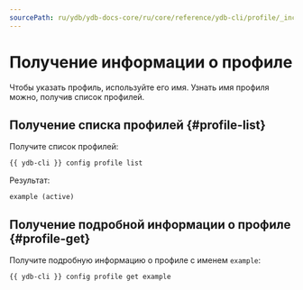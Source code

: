 ```yaml
---
sourcePath: ru/ydb/ydb-docs-core/ru/core/reference/ydb-cli/profile/_includes/list-and-get.md
---
```

# Получение информации о профиле

Чтобы указать профиль, используйте его имя. Узнать имя профиля можно, получив список профилей.

## Получение списка профилей {#profile-list}

Получите список профилей:

```bash
{{ ydb-cli }} config profile list
```

Результат:

```text
example (active)
```

## Получение подробной информации о профиле {#profile-get}

Получите подробную информацию о профиле с именем `example`:

```bash
{{ ydb-cli }} config profile get example
```
